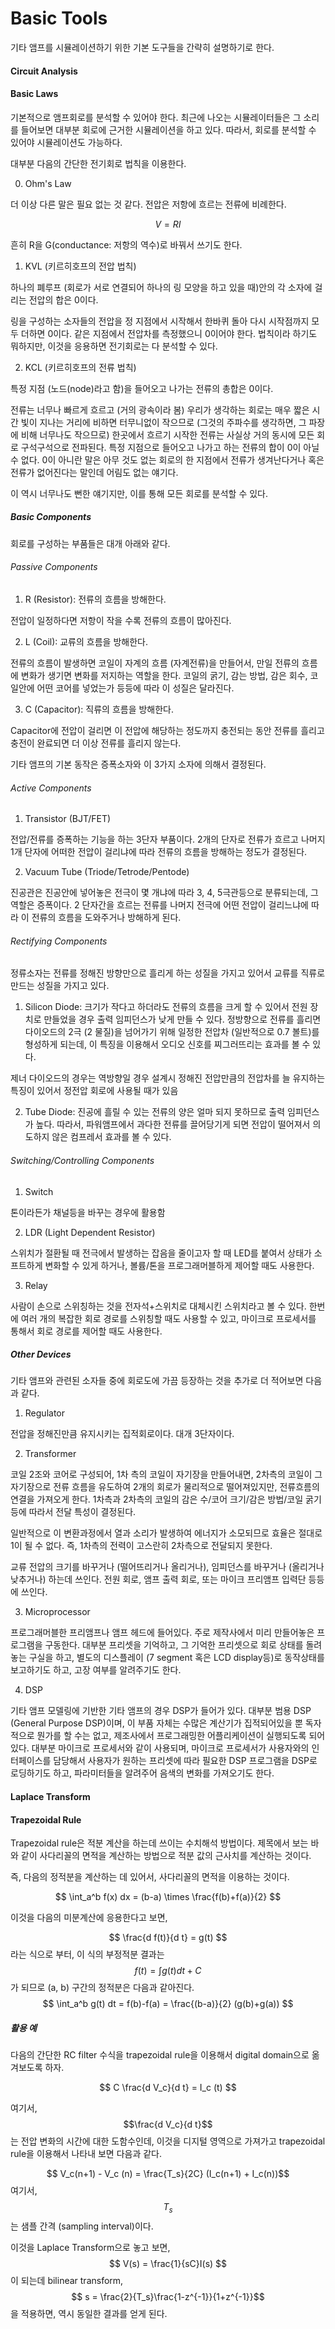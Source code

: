 # Basic Tools

기타 앰프를 시뮬레이션하기 위한 기본 도구들을 간략히 설명하기로 한다.

#### Circuit Analysis

#### Basic Laws

기본적으로 앰프회로를 분석할 수 있어야 한다. 최근에 나오는 시뮬레이터들은 그 소리를 들어보면 대부분 회로에 근거한 시뮬레이션을 하고 있다. 따라서, 회로를 분석할 수 있어야 시뮬레이션도 가능하다.

대부분 다음의 간단한 전기회로 법칙을 이용한다.

0) Ohm's Law

더 이상 다른 말은 필요 없는 것 같다. 전압은 저항에 흐르는 전류에 비례한다.

$$ V = RI $$

흔히 R을 G(conductance: 저항의 역수)로 바꿔서 쓰기도 한다.


1) KVL (키르히호프의 전압 법칙)

하나의 폐루프 (회로가 서로 연결되어 하나의 링 모양을 하고 있을 때)안의 각 소자에 걸리는 전압의 합은 0이다.

링을 구성하는 소자들의 전압을 정 지점에서 시작해서 한바퀴 돌아 다시 시작점까지 모두 더하면 0이다. 같은 지점에서 전압차를 측정했으니 0이어야 한다. 법칙이라 하기도 뭐하지만, 이것을 응용하면 전기회로는 다 분석할 수 있다.

2) KCL (키르히호프의 전류 법칙)

특정 지점 (노드(node)라고 함)을 들어오고 나가는 전류의 총합은 0이다.

전류는 너무나 빠르게 흐르고 (거의 광속이라 봄) 우리가 생각하는 회로는 매우 짧은 시간 빛이 지나는 거리에 비하면 터무니없이 작으므로 (그것의 주파수를 생각하면, 그 파장에 비해 너무나도 작으므로) 한곳에서 흐르기 시작한 전류는 사실상 거의 동시에 모든 회로 구석구석으로 전파된다. 특정 지점으로 들어오고 나가고 하는 전류의 합이 0이 아닐 수 없다. 0이 아니란 말은 아무 것도 없는 회로의 한 지점에서 전류가 생겨난다거나 혹은 전류가 없어진다는 말인데 어림도 없는 얘기다.

이 역시 너무나도 뻔한 얘기지만, 이를 통해 모든 회로를 분석할 수 있다.

##### Basic Components

회로를 구성하는 부품들은 대개 아래와 같다.

###### Passive Components

1) R (Resistor): 전류의 흐름을 방해한다.

전압이 일정하다면 저항이 작을 수록 전류의 흐름이 많아진다.

2) L (Coil): 교류의 흐름을 방해한다.

전류의 흐름이 발생하면 코일이 자계의 흐름 (자계전류)을 만들어서, 만일 전류의 흐름에 변화가 생기면 변화를 저지하는 역할을 한다. 코일의 굵기, 감는 방법, 감은 회수, 코일안에 어떤 코어를 넣었는가 등등에 따라 이 성질은 달라진다.

3) C (Capacitor): 직류의 흐름을 방해한다.

Capacitor에 전압이 걸리면 이 전압에 해당하는 정도까지 충전되는 동안 전류를 흘리고 충전이 완료되면 더 이상 전류를 흘리지 않는다.

기타 앰프의 기본 동작은 증폭소자와 이 3가지 소자에 의해서 결정된다.

###### Active Components

1) Transistor (BJT/FET)

전압/전류를 증폭하는 기능을 하는 3단자 부품이다. 2개의 단자로 전류가 흐르고 나머지 1개 단자에 어떠한 전압이 걸리냐에 따라 전류의 흐름을 방해하는 정도가 결정된다.

2) Vacuum Tube (Triode/Tetrode/Pentode)

진공관은 진공안에 넣어놓은 전극이 몇 개냐에 따라 3, 4, 5극관등으로 분류되는데, 그 역할은 증폭이다. 2 단자간을 흐르는 전류를 나머지 전극에 어떤 전압이 걸리느냐에 따라 이 전류의 흐름을 도와주거나 방해하게 된다.

###### Rectifying Components

정류소자는 전류를 정해진 방향만으로 흘리게 하는 성질을 가지고 있어서 교류를 직류로 만드는 성질을 가지고 있다.

1) Silicon Diode: 크기가 작다고 하더라도 전류의 흐름을 크게 할 수 있어서 전원 장치로 만들었을 경우 출력 임피던스가 낮게 만들 수 있다.
정방향으로 전류를 흘리면 다이오드의 2극 (2 물질)을 넘어가기 위해 일정한 전압차 (일반적으로 0.7 볼트)를 형성하게 되는데, 이 특징을 이용해서 오디오 신호를 찌그러뜨리는 효과를 볼 수 있다.

제너 다이오드의 경우는 역방향일 경우 설계시 정해진 전압만큼의 전압차를 늘 유지하는 특징이 있어서 정전압 회로에 사용될 때가 있음

2) Tube Diode: 진공에 흘릴 수 있는 전류의 양은 얼마 되지 못하므로 출력 임피던스가 높다. 따라서, 파워앰프에서 과다한 전류를 끌어당기게 되면 전압이 떨어져서 의도하지 않은 컴프레서 효과를 볼 수 있다.


###### Switching/Controlling Components

1) Switch

톤이라든가 채널등을 바꾸는 경우에 활용함

2) LDR (Light Dependent Resistor)

스위치가 절환될 때 전극에서 발생하는 잡음을 줄이고자 할 때 LED를 붙여서 상태가 소프트하게 변화할 수 있게 하거나, 볼륨/톤을 프로그래머블하게 제어할 때도 사용한다.

3) Relay

사람이 손으로 스위칭하는 것을 전자석+스위치로 대체시킨 스위치라고 볼 수 있다. 한번에 여러 개의 복잡한 회로 경로를 스위칭할 때도 사용할 수 있고, 마이크로 프로세서를 통해서 회로 경로를 제어할 때도 사용한다.

##### Other Devices

기타 앰프와 관련된 소자들 중에 회로도에 가끔 등장하는 것을 추가로 더 적어보면 다음과 같다.

1) Regulator

전압을 정해진만큼 유지시키는 집적회로이다. 대개 3단자이다.

2) Transformer

코일 2조와 코어로 구성되어, 1차 측의 코일이 자기장을 만들어내면, 2차측의 코일이 그 자기장으로 전류 흐름을 유도하여 2개의 회로가 물리적으로 떨어져있지만, 전류흐름의 연결을 가져오게 한다. 1차측과 2차측의 코일의 감은 수/코어 크기/감은 방법/코일 굵기 등에 따라서 전달 특성이 결정된다.

일반적으로 이 변환과정에서 열과 소리가 발생하여 에너지가 소모되므로 효율은 절대로 1이 될 수 없다. 즉, 1차측의 전력이 고스란히 2차측으로 전달되지 못한다.

교류 전압의 크기를 바꾸거나 (떨어뜨리거나 올리거나), 임피던스를 바꾸거나 (올리거나 낮추거나) 하는데 쓰인다. 전원 회로, 앰프 출력 회로, 또는 마이크 프리앰프 입력단 등등에 쓰인다.

3) Microprocessor

프로그래머블한 프리앰프나 앰프 헤드에 들어있다. 주로 제작사에서 미리 만들어놓은 프로그램을 구동한다. 대부분 프리셋을 기억하고, 그 기억한 프리셋으로 회로 상태를 돌려놓는 구실을 하고, 별도의 디스플레이 (7 segment 혹은 LCD display등)로 동작상태를 보고하기도 하고, 고장 여부를 알려주기도 한다.

4) DSP

기타 앰프 모델링에 기반한 기타 앰프의 경우 DSP가 들어가 있다. 대부분 범용 DSP (General Purpose DSP)이며, 이 부품 자체는 수많은 계산기가 집적되어있을 뿐 독자적으로 뭔가를 할 수는 없고, 제조사에서 프로그래밍한 어플리케이션이 실행되도록 되어있다. 대부분 마이크로 프로세서와 같이 사용되며, 마이크로 프로세서가 사용자와의 인터페이스를 담당해서 사용자가 원하는 프리셋에 따라 필요한 DSP 프로그램을 DSP로 로딩하기도 하고, 파라미터들을 알려주어 음색의 변화를 가져오기도 한다.

#### Laplace Transform


#### Trapezoidal Rule

Trapezoidal rule은 적분 계산을 하는데 쓰이는 수치해석 방법이다. 제목에서 보는 바와 같이 사다리꼴의 면적을 계산하는 방법으로 적분 값의 근사치를 계산하는 것이다.

즉, 다음의 정적분을 계산하는 데 있어서, 사다리꼴의 면적을 이용하는 것이다.

$$ \int_a^b f(x) dx = (b-a) \times \frac{f(b)+f(a)}{2} $$

이것을 다음의 미분계산에 응용한다고 보면,

$$ \frac{d f(t)}{d t} = g(t) $$
라는 식으로 부터, 이 식의 부정적분 결과는
$$ f(t) = \int g(t) dt +C $$
가 되므로 (a, b) 구간의 정적분은 다음과 같아진다.
$$ \int_a^b g(t) dt = f(b)-f(a) = \frac{(b-a)}{2} (g(b)+g(a)) $$


##### 활용 예

다음의 간단한 RC filter 수식을 trapezoidal rule을 이용해서 digital domain으로 옮겨보도록 하자.

$$ C \frac{d V_c}{d t} = I_c (t) $$

여기서, $$\frac{d V_c}{d t}$$는 전압 변화의 시간에 대한 도함수인데, 이것을 디지털 영역으로 가져가고 trapezoidal rule을 이용해서 나타내 보면 다음과 같다.

$$ V_c(n+1) - V_c (n) = \frac{T_s}{2C} (I_c(n+1) + I_c(n))$$
여기서, $$ T_s $$는 샘플 간격 (sampling interval)이다.

이것을 Laplace Transform으로 놓고 보면,
$$ V(s) = \frac{1}{sC}I(s) $$
이 되는데 bilinear transform,
$$ s = \frac{2}{T_s}\frac{1-z^{-1}}{1+z^{-1}}$$
을 적용하면, 역시 동일한 결과를 얻게 된다.
